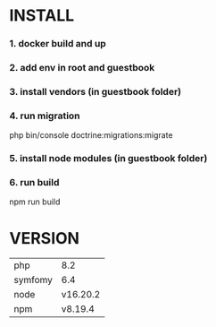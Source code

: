 # INSTALL
### 1. docker build and up
### 2. add env in root and guestbook 
### 3. install vendors (in guestbook folder)
### 4. run migration 
php bin/console doctrine:migrations:migrate

### 5. install node modules (in guestbook folder)
### 6. run build
npm run  build


# VERSION
<table>
    <tr>
        <td>php</td>
        <td>8.2</td>
    </tr>
    <tr>
        <td>symfomy</td>
        <td>6.4</td>
    </tr>
    <tr>
        <td>node</td>
        <td>v16.20.2</td>
    </tr>
    <tr>
        <td>npm</td>
        <td>v8.19.4</td>
    </tr>
</table>

